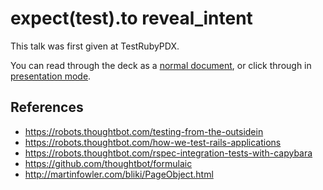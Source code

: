 # expect(test).to reveal_intent

This talk was first given at TestRubyPDX.

You can read through the deck as a [normal document](slides.md),
or click through in [presentation mode][present].

  [present]: https://gnab.github.io/remark/remarkise?url=https://raw.githubusercontent.com/bernerdschaefer/talks/master/expect-test-to-reveal-intent/slides.md

## References

  * https://robots.thoughtbot.com/testing-from-the-outsidein
  * https://robots.thoughtbot.com/how-we-test-rails-applications
  * https://robots.thoughtbot.com/rspec-integration-tests-with-capybara
  * https://github.com/thoughtbot/formulaic
  * http://martinfowler.com/bliki/PageObject.html
